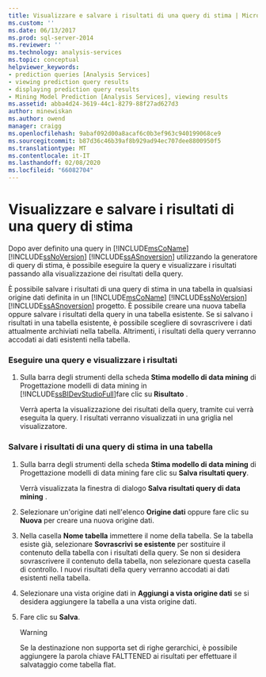 ```yaml
---
title: Visualizzare e salvare i risultati di una query di stima | Microsoft Docs
ms.custom: ''
ms.date: 06/13/2017
ms.prod: sql-server-2014
ms.reviewer: ''
ms.technology: analysis-services
ms.topic: conceptual
helpviewer_keywords:
- prediction queries [Analysis Services]
- viewing prediction query results
- displaying prediction query results
- Mining Model Prediction [Analysis Services], viewing results
ms.assetid: abba4d24-3619-44c1-8279-88f27ad627d3
author: minewiskan
ms.author: owend
manager: craigg
ms.openlocfilehash: 9abaf092d00a8acaf6c0b3ef963c940199068ce9
ms.sourcegitcommit: b87d36c46b39af8b929ad94ec707dee8800950f5
ms.translationtype: MT
ms.contentlocale: it-IT
ms.lasthandoff: 02/08/2020
ms.locfileid: "66082704"
---
```

# <a name="view-and-save-the-results-of-a-prediction-query"></a>Visualizzare e salvare i risultati di una query di stima
  Dopo aver definito una query in [!INCLUDE[msCoName](../../includes/msconame-md.md)] [!INCLUDE[ssNoVersion](../../includes/ssnoversion-md.md)] [!INCLUDE[ssASnoversion](../../includes/ssasnoversion-md.md)] utilizzando la generatore di query di stima, è possibile eseguire la query e visualizzare i risultati passando alla visualizzazione dei risultati della query.  
  
 È possibile salvare i risultati di una query di stima in una tabella in qualsiasi origine dati definita in un [!INCLUDE[msCoName](../../includes/msconame-md.md)] [!INCLUDE[ssNoVersion](../../includes/ssnoversion-md.md)] [!INCLUDE[ssASnoversion](../../includes/ssasnoversion-md.md)] progetto. È possibile creare una nuova tabella oppure salvare i risultati della query in una tabella esistente. Se si salvano i risultati in una tabella esistente, è possibile scegliere di sovrascrivere i dati attualmente archiviati nella tabella. Altrimenti, i risultati della query verranno accodati ai dati esistenti nella tabella.  
  
### <a name="run-a-query-and-view-the-results"></a>Eseguire una query e visualizzare i risultati  
  
1.  Sulla barra degli strumenti della scheda **Stima modello di data mining** di Progettazione modelli di data mining in [!INCLUDE[ssBIDevStudioFull](../../includes/ssbidevstudiofull-md.md)]fare clic su **Risultato** .  
  
     Verrà aperta la visualizzazione dei risultati della query, tramite cui verrà eseguita la query. I risultati verranno visualizzati in una griglia nel visualizzatore.  
  
### <a name="save-the-results-of-a-prediction-query-to-a-table"></a>Salvare i risultati di una query di stima in una tabella  
  
1.  Sulla barra degli strumenti della scheda **Stima modello di data mining** di Progettazione modelli di data mining fare clic su **Salva risultati query**.  
  
     Verrà visualizzata la finestra di dialogo **Salva risultati query di data mining** .  
  
2.  Selezionare un'origine dati nell'elenco **Origine dati** oppure fare clic su **Nuova** per creare una nuova origine dati.  
  
3.  Nella casella **Nome tabella** immettere il nome della tabella. Se la tabella esiste già, selezionare **Sovrascrivi se esistente** per sostituire il contenuto della tabella con i risultati della query. Se non si desidera sovrascrivere il contenuto della tabella, non selezionare questa casella di controllo. I nuovi risultati della query verranno accodati ai dati esistenti nella tabella.  
  
4.  Selezionare una vista origine dati in **Aggiungi a vista origine dati** se si desidera aggiungere la tabella a una vista origine dati.  
  
5.  Fare clic su **Salva**.  
  
    > [!WARNING]  
    >  Se la destinazione non supporta set di righe gerarchici, è possibile aggiungere la parola chiave FALTTENED ai risultati per effettuare il salvataggio come tabella flat.  
  
  
